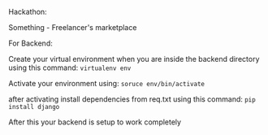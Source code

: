 Hackathon:

Something - Freelancer's marketplace

For Backend:
   
Create your virtual environment when you are inside the backend directory using this command:
    ``` virtualenv env ```
    
Activate your environment using:
    ``` soruce env/bin/activate ```
    
after activating install dependencies from req.txt using this command:
    ``` pip install django ```

After this your backend is setup to work completely
